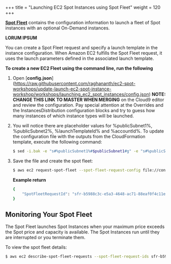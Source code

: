 +++
title = "Launching EC2 Spot Instances using Spot Fleet"
weight = 120
+++

[**Spot Fleet**](https://docs.aws.amazon.com/AWSEC2/latest/UserGuide/spot-fleet-requests.html) contains the configuration information to launch a fleet of Spot instances with an optional On-Demand instances.

**LORUM IPSUM**

You can create a Spot Fleet request and specify a launch template in the instance configuration. When Amazon EC2 fulfills the Spot Fleet request, it uses the launch parameters defined in the associated launch template.

**To create a new EC2 Fleet using the command line, run the following**

1. Open [**config.json**] (https://raw.githubusercontent.com/raghananth/ec2-spot-workshops/update-launch-ec2-spot-instance-workshop/workshops/launching_ec2_spot_instances/config.json) **NOTE: CHANGE THIS LINK TO MASTER WHEN MERGING** on the Cloud9 editor and review the configuration. Pay special attention at the Overrides and the InstancesDistribution configuration blocks and try to guess how many instances of which instance types will be launched. 

2. You will notice there are placeholder values for %publicSubnet1%, %publicSubnet2%, %launchTemplateId% and %accountId%. To update the configuration file with the outputs from the CloudFormation template, execute the following command:

    ```bash
    $ sed -i.bak -e "s#%publicSubnet1%#$publicSubnet1#g" -e "s#%publicSubnet2%#$publicSubnet2#g" -e "s#%spotFleetRole%#$spotFleetRole#g" -e "s#%launchTemplateId%#$launchTemplateId#g" config.json
    ```

3. Save the file and create the spot fleet:

    ```bash
    $ aws ec2 request-spot-fleet --spot-fleet-request-config file://config.json
    ```

    **Example return**

    ```bash
    {
        "SpotFleetRequestId": "sfr-b5988c3c-e5a3-4648-ac71-88eaf0f4c11e"
    }
    ```

## Monitoring Your Spot Fleet

The Spot Fleet launches Spot Instances when your maximum price exceeds
the Spot price and capacity is available. The Spot Instances run until
they are interrupted or you terminate them.

To view the spot fleet details:

```bash
$ aws ec2 describe-spot-fleet-requests --spot-fleet-request-ids sfr-b5988c3c-e5a3-4648-ac71-88eaf0f4c11e
```
